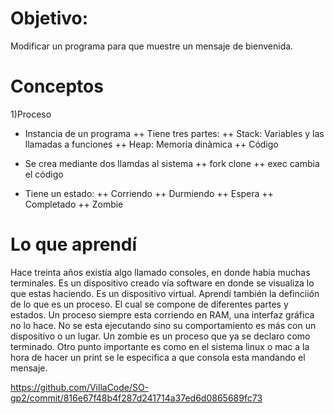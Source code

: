 # Objetivo:
Modificar un programa para que muestre un mensaje de bienvenida.

# Conceptos

1)Proceso

+ Instancia de un programa
++ Tiene tres partes:
++ Stack: Variables y las llamadas a funciones
++ Heap: Memoria dinàmica
++ Código

+ Se crea mediante dos llamdas al sistema
++ fork clone
++ exec cambia el código

+ Tiene un estado:
++ Corriendo
++ Durmiendo
++ Espera
++ Completado
++ Zombie

# Lo que aprendí

Hace treinta años existía algo llamado consoles, en donde había muchas terminales. Es un dispositivo creado vía software 
en donde se visualiza lo que estas haciendo. Es un dispositivo virtual. Aprendí también la definciión de lo que es un
proceso. El cual se compone de diferentes partes y estados. Un proceso siempre esta corriendo en RAM, una interfaz gráfica no
lo hace. No se esta ejecutando sino su comportamiento es más con un dispositivo o un lugar. Un zombie es un proceso que ya se
declaro como terminado. Otro punto importante es como en el sistema linux o mac a la hora de hacer un print se le especifica
a que consola esta mandando el mensaje.


https://github.com/VillaCode/SO-gp2/commit/816e67f48b4f287d241714a37ed6d0865689fc73
